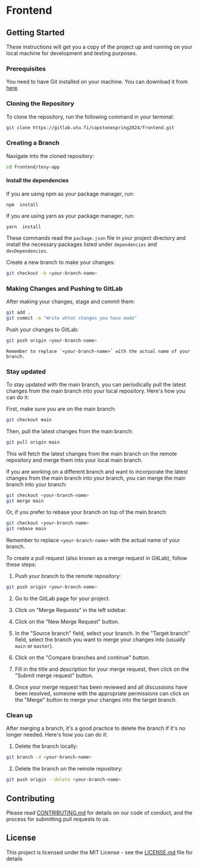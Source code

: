 # Frontend

## Getting Started

These instructions will get you a copy of the project up and running on your local machine for development and testing purposes.

### Prerequisites

You need to have Git installed on your machine. You can download it from [here](https://git-scm.com/downloads).

### Cloning the Repository

To clone the repository, run the following command in your terminal:

```bash
git clone https://gitlab.utu.fi/capstonespring2024/frontend.git
```

### Creating a Branch

Navigate into the cloned repository:

```bash
cd frontend/tesy-app
```

#### Install the dependencies

If you are using npm as your package manager, run:

```bach
npm  install
```

If you are using yarn as your package manager, run:

```bach
yarn  install
```

These commands read the `package.json` file in your project directory and install the necessary packages listed under `dependencies` and `devDependencies`.

Create a new branch to make your changes:

```bash
git checkout -b <your-branch-name>
```

### Making Changes and Pushing to GitLab

After making your changes, stage and commit them:

```bash
git add .
git commit -m "Write whtat changes you have made"
```

Push your changes to GitLab:

```bash
git push origin <your-branch-name>
```

```
Remember to replace `<your-branch-name>` with the actual name of your branch.
```

### Stay updated

To stay updated with the main branch, you can periodically pull the latest changes from the main branch into your local repository. Here's how you can do it:

First, make sure you are on the main branch:

```bash
git checkout main
```

Then, pull the latest changes from the main branch:

```bash
git pull origin main
```

This will fetch the latest changes from the main branch on the remote repository and merge them into your local main branch.

If you are working on a different branch and want to incorporate the latest changes from the main branch into your branch, you can merge the main branch into your branch:

```bash
git checkout <your-branch-name>
git merge main
```

Or, if you prefer to rebase your branch on top of the main branch:

```bash
git checkout <your-branch-name>
git rebase main
```

Remember to replace `<your-branch-name>` with the actual name of your branch.

To create a pull request (also known as a merge request in GitLab), follow these steps:

1. Push your branch to the remote repository:

```bash
git push origin <your-branch-name>
```

2. Go to the GitLab page for your project.

3. Click on "Merge Requests" in the left sidebar.

4. Click on the "New Merge Request" button.

5. In the "Source branch" field, select your branch. In the "Target branch" field, select the branch you want to merge your changes into (usually `main` or `master`).

6. Click on the "Compare branches and continue" button.

7. Fill in the title and description for your merge request, then click on the "Submit merge request" button.

8. Once your merge request has been reviewed and all discussions have been resolved, someone with the appropriate permissions can click on the "Merge" button to merge your changes into the target branch.

### Clean up

After merging a branch, it's a good practice to delete the branch if it's no longer needed. Here's how you can do it:

1. Delete the branch locally:

```bash
git branch -d <your-branch-name>
```

2. Delete the branch on the remote repository:

```bash
git push origin --delete <your-branch-name>
```

## Contributing

Please read [CONTRIBUTING.md](CONTRIBUTING.md) for details on our code of conduct, and the process for submitting pull requests to us.

## License

This project is licensed under the MIT License - see the [LICENSE.md](LICENSE.md) file for details
